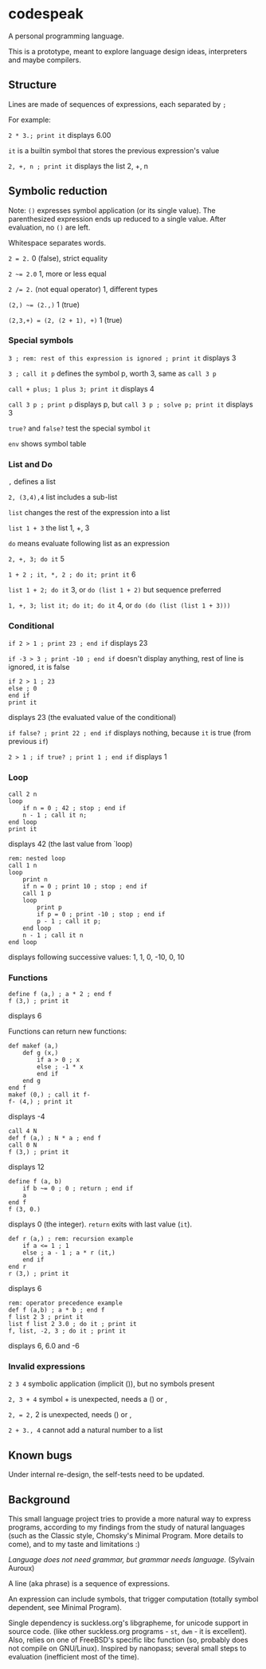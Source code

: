 # codespeak
A personal programming language.

This is a prototype, meant to explore language design ideas, interpreters and maybe compilers.

## Structure

Lines are made of sequences of expressions, each separated by `;`

For example:

`2 * 3.; print it` displays 6.00

`it` is a builtin symbol that stores the previous expression's value

`2, +, n ; print it` displays the list 2, +, n 

## Symbolic reduction

Note: `()` expresses symbol application (or its single value).
The parenthesized expression ends up reduced to a single value.
After evaluation, no `()` are left.

Whitespace separates words.

`2 = 2.` 0 (false), strict equality

`2 ~= 2.0` 1, more or less equal

`2 /= 2.` (not equal operator) 1, different types

`(2,) ~= (2.,)` 1 (true)

`(2,3,+) = (2, (2 + 1), +)` 1 (true)

### Special symbols

`3 ; rem: rest of this expression is ignored ; print it` displays 3

`3 ; call it p` defines the symbol p, worth 3, same as `call 3 p`

`call + plus; 1 plus 3; print it` displays 4

`call 3 p ; print p` displays p, but `call 3 p ; solve p; print it` displays 3

`true?` and `false?` test the special symbol `it`

`env` shows symbol table

### List and Do

`,` defines a list

`2, (3,4),4` list includes a sub-list

`list` changes the rest of the expression into a list

`list 1 + 3` the list 1, +, 3

`do` means evaluate following list as an expression

`2, +, 3; do it` 5

`1 + 2 ; it, *, 2 ; do it; print it` 6

`list 1 + 2; do it` 3, or `do (list 1 + 2)` but sequence preferred

`1, +, 3; list it; do it; do it` 4, or `do (do (list (list 1 + 3)))`

### Conditional

`if 2 > 1 ; print 23 ; end if` displays 23

`if -3 > 3 ; print -10 ; end if` doesn't display anything, rest of line is ignored, `it` is false

```
if 2 > 1 ; 23
else ; 0
end if 
print it
```
displays 23 (the evaluated value of the conditional)

`if false? ; print 22 ; end if` displays nothing, because `it` is true (from previous `if`)

`2 > 1 ; if true? ; print 1 ; end if` displays 1

### Loop

```
call 2 n
loop
	if n = 0 ; 42 ; stop ; end if
	n - 1 ; call it n;
end loop
print it
```
displays 42 (the last value from `loop)

```
rem: nested loop
call 1 n
loop  
	print n
	if n = 0 ; print 10 ; stop ; end if
	call 1 p
	loop
		print p
		if p = 0 ; print -10 ; stop ; end if
		p - 1 ; call it p;
	end loop
	n - 1 ; call it n
end loop
```
displays following successive values: 1, 1, 0, -10, 0, 10


### Functions

```
define f (a,) ; a * 2 ; end f
f (3,) ; print it
```
displays 6

Functions can return new functions:

```
def makef (a,)
	def g (x,)
		if a > 0 ; x
		else ; -1 * x
		end if
	end g
end f
makef (0,) ; call it f-
f- (4,) ; print it
```
displays -4 

```
call 4 N
def f (a,) ; N * a ; end f
call 0 N
f (3,) ; print it
```
displays 12

```
define f (a, b)
	if b ~= 0 ; 0 ; return ; end if
	a
end f
f (3, 0.)
```
displays 0 (the integer). `return` exits with last value (`it`).

```
def r (a,) ; rem: recursion example
	if a <= 1 ; 1 
	else ; a - 1 ; a * r (it,)
	end if
end r
r (3,) ; print it
```
displays 6

```
rem: operator precedence example
def f (a,b) ; a * b ; end f
f list 2 3 ; print it
list f list 2 3.0 ; do it ; print it
f, list, -2, 3 ; do it ; print it
```
displays 6, 6.0 and -6

### Invalid expressions

`2 3 4` symbolic application (implicit ()), but no symbols present

`2, 3 + 4` symbol + is unexpected, needs a () or ,

`2, = 2,` 2 is unexpected, needs () or ,

`2 + 3., 4` cannot add a natural number to a list


## Known bugs

Under internal re-design, the self-tests need to be updated.


## Background

This small language project tries to provide a more natural way to express programs, 
according to my findings from the study of natural languages 
(such as the Classic style, Chomsky's Minimal Program. More details to come),
and to my taste and limitations :)

*Language does not need grammar, but grammar needs language.* (Sylvain Auroux)

A line (aka phrase) is a sequence of expressions.

An expression can include symbols, that trigger computation (totally symbol dependent, see Minimal Program).

Single dependency is suckless.org's libgrapheme, for unicode support in source code.
(like other suckless.org programs - `st`, `dwm` - it is excellent).
Also, relies on one of FreeBSD's specific libc function (so, probably does not compile on GNU/Linux).
Inspired by nanopass; several small steps to evaluation (inefficient most of the time).

